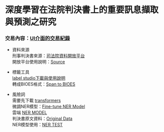 # 深度學習在法院判決書上的重要訊息擷取與預測之研究
### 交易內容：[UI介面的交易紀錄](https://mumbai.polygonscan.com/address/0xcc4769A4F0367d884177b041A7cd4E3bEF5Afa21)

* 資料來源<br>
刑事判決書來源：[司法院資料開放平台](https://opendata.judicial.gov.tw/dataset/detail?datasetId=27959)<br>
開放平台使用說明：[Source](https://github.com/Jason901008/Research-Project/blob/main/%E8%B3%87%E6%96%99%E4%BE%86%E6%BA%90/Source.pdf)<br>

* 標籤工具<br>
[label studio下載與使用說明](https://blog.csdn.net/qq_44193969/article/details/123298406)<br>
轉成BIOES格式：[Span to BIOES](https://github.com/Jason901008/Research-Project/blob/main/%E6%A8%99%E7%B1%A4%E5%B7%A5%E5%85%B7/Span_to_BIOES.py)<br>

* 風險詞<br>
需要先下載 [transformers](https://github.com/huggingface/transformers/tree/main/examples)<br>
微調NER模型：[Fine-tune NER Model](https://github.com/Jason901008/Research-Project/blob/main/%E9%A2%A8%E9%9A%AA%E8%A9%9E/Fine-tune_NER_Model.pdf)<br>
雲端 [NER MODEL](https://drive.google.com/drive/folders/1Th6UCs6kKGzA38C7cvFBtrE40LQUy3Qe?usp=drive_link)<br>
判決書原文資料：[Original Data](https://github.com/Jason901008/Research-Project/tree/main/%E9%A2%A8%E9%9A%AA%E8%A9%9E/Result_Record/Original_Data)<br>
NER模型使用：[NER TEST](https://github.com/Jason901008/Research-Project/blob/main/%E9%A2%A8%E9%9A%AA%E8%A9%9E/NER_TEST.py)<br>

















